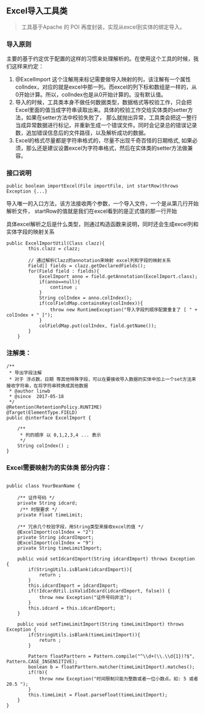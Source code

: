 ## Excel导入工具类



>  工具基于Apache 的 POI 再度封装，实现从excel到实体的绑定导入。



### 导入原则

主要的基于约定优于配置的这样的习惯来处理解析的。在使用这个工具的时候，我们这样来约定：

1. @ExcelImport 这个注解用来标记需要做导入映射的列，该注解有一个属性 colIndex，对应的就是excel中那一列。而excel的列下标和数组是一样的，从0开始计算。所以，colIndex也是从0开始计算的。没有默认值。
2. 导入的时候，工具类本身不做任何数据类型，数据格式等校验工作，只会把Excel里面的值当成字符串读取出来。具体的校验工作交给实体类的setter方法，如果在setter方法中校验失败了， 那么就抛出异常，工具类会把这一整行当成异常数据进行标记，并重新生成一个错误文件。同时会记录总的错误记录数，追加错误信息后的文件路径，以及解析成功的数据。
3. Excel的格式尽量都是字符串格式的，尽量不出现千奇百怪的日期格式, 如果必须，那么还是建议设置excel为字符串格式，然后在实体类的setter方法做兼容。



### 接口说明

```
public boolean importExcel(File importFile, int startRow)throws Exception {...}
```

导入唯一的入口方法，该方法接收两个参数，一个导入文件，一个是从第几行开始解析文件， startRow的值就是我们在excel看到的是正式值的那一行开始

具体excel解析之后是什么类型，则通过构造函数来说明，同时还会生成excel列和实体字段的映射关系

```
public ExcelImportUtil(Class clazz){
        this.clazz = clazz;

        // 通过解析Clazz的annotation来映射 excel列和字段的映射关系
        Field[] fields = clazz.getDeclaredFields();
        for(Field field : fields){
            ExcelImport anno = field.getAnnotation(ExcelImport.class);
            if(anno==null){
                continue ;
            }
            String colIndex = anno.colIndex();
            if(colFieldMap.containsKey(colIndex)){
                throw new RuntimeException("导入字段列顺序配置重复了 [ " + colIndex + " ]");
            }
            colFieldMap.put(colIndex, field.getName());
        }
    }
```



### 注解类：

```
/**
 * 导出字段注解
 * 对于 浮点数，日期 等其他特殊字段，可以在要接收导入数据的实体中加上一个set方法来接收字符串，在将字符串转换成其他数据
 * @author linwb
 * @since  2017-05-18
 */
@Retention(RetentionPolicy.RUNTIME)
@Target(ElementType.FIELD)
public @interface ExcelImport {

    /**
     * 列的顺序 以 0,1,2,3,4 ... 表示
     */
    String colIndex() ;
}

```



### Excel需要映射为的实体类 部分内容：

```

public class YourBeanName {
   
    /** 证件号码 */
    private String idcard;
     /** 时限要求 */
    private Float timeLimit;
 
	/** 冗余几个校验字段，用String类型来接收excel的值 */
    @ExcelImport(colIndex = "2")
    private String idcardImport;
    @ExcelImport(colIndex = "9")
    private String timeLimitImport;

    public void setIdcardImport(String idcardImport) throws Exception {
        if(StringUtils.isBlank(idcardImport)){
            return ;
        }
        this.idcardImport = idcardImport;
        if(!IdcardUtil.isValidIdcard(idcardImport, false)) {
            throw new Exception("证件号码非法");
        }
        this.idcard = this.idcardImport;
    }

    public void setTimeLimitImport(String timeLimitImport) throws Exception {
        if(StringUtils.isBlank(timeLimitImport)){
            return ;
        }

        Pattern floatParttern = Pattern.compile("^\\d+(\\.\\d{1})?$", Pattern.CASE_INSENSITIVE);
        boolean b = floatParttern.matcher(timeLimitImport).matches();
        if(!b){
            throw new Exception("时间限制只能为整数或者一位小数点。如: 5 或者 20.5 ");
        }
        this.timeLimit = Float.parseFloat(timeLimitImport);
    }
}
```



